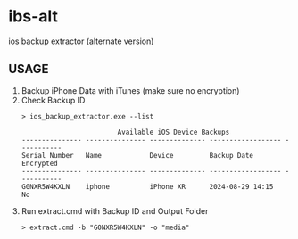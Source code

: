 # ibs-alt
ios backup extractor (alternate version)

## USAGE

1. Backup iPhone Data with iTunes (make sure no encryption)
2. Check Backup ID
    ```
    > ios_backup_extractor.exe --list

                            Available iOS Device Backups
    --------------- --------------- -------------- ------------------ -----------
    Serial Number   Name            Device         Backup Date        Encrypted
    --------------- --------------- -------------- ------------------ -----------
    G0NXR5W4KXLN    iphone          iPhone XR      2024-08-29 14:15       No
    ```
3. Run extract.cmd with Backup ID and Output Folder
    ```
    > extract.cmd -b "G0NXR5W4KXLN" -o "media"
    ```